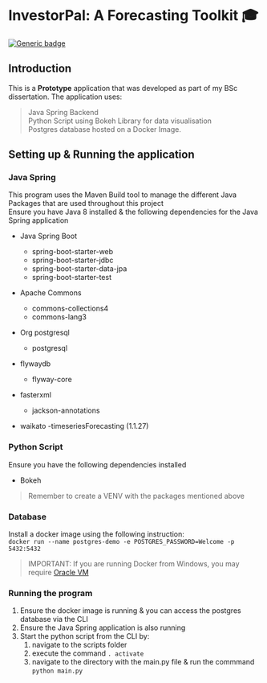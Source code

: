 # InvestorPal: A Forecasting Toolkit :mortar_board:

[![Generic badge](https://img.shields.io/badge/Development-COMPLETE-<COLOR>.svg)](https://shields.io/) <br>

## Introduction 

This is a **Prototype** application that was developed as part of my BSc dissertation. The application uses: <br> 
> Java Spring Backend <br>
> Python Script using Bokeh Library for data visualisation <br>
> Postgres database hosted on a Docker Image. <br>

## Setting up & Running the application 

### Java Spring 
This program uses the Maven Build tool to manage the different Java Packages that are used throughout this project<br>
Ensure you have Java 8 installed & the following dependencies for the Java Spring application <br> 
- Java Spring Boot 
    - spring-boot-starter-web
    - spring-boot-starter-jdbc
    - spring-boot-starter-data-jpa
    - spring-boot-starter-test
- Apache Commons
    - commons-collections4
    - commons-lang3
- Org postgresql
    - postgresql
    
- flywaydb
    - flyway-core

- fasterxml
    - jackson-annotations

- waikato
    -timeseriesForecasting (1.1.27)

### Python Script 
Ensure you have the following dependencies installed 
- Bokeh 

> Remember to create a VENV with the packages mentioned above


### Database 
Install a docker image using the following instruction: <br>
`docker run --name postgres-demo -e POSTGRES_PASSWORD=Welcome -p 5432:5432`

> IMPORTANT: If you are running Docker from Windows, you may require [Oracle VM](https://www.virtualbox.org/)

### Running the program
1. Ensure the docker image is running & you can access the postgres database via the CLI 
2. Ensure the Java Spring application is also running 
3. Start the python script from the CLI by: 
    1. navigate to the scripts folder
    2. execute the command `. activate`
    3. navigate to the directory with the main.py file & run the commmand `python main.py`

